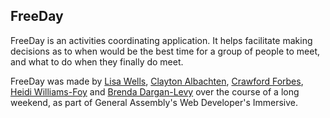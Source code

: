 FreeDay 
-------

FreeDay is an activities coordinating application. It helps facilitate making decisions as to when would be the best time for a group of people to meet, and what to do when they finally do meet. 

FreeDay was made by [Lisa Wells][lw], [Clayton Albachten][ca], [Crawford Forbes][cf], [Heidi Williams-Foy][hw] and [Brenda Dargan-Levy][bd] over the course of a long weekend, as part of General Assembly's Web Developer's Immersive.  


<!-- reference-style markdown links 
in order of apperance -->

[lw]: https://linkedin/in/lisajwells "Lisa Well's professional LinkedIn profile"
[ca]: http://claytonalbachten.com/ "Clayton Albachten's personal website"
[cf]: http://crawfordforbes.com/ "Crawford Forbe's personal website"
[hw]: https://github.com/HeidiW "Heidi Williams-Foy's GitHub profile"
[bd]: https://github.com/brendee "Brenda Dargan-Levy's GitHub profile"